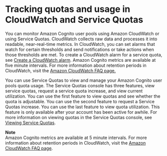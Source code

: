 # Tracking quotas and usage in CloudWatch and Service Quotas<a name="tracking-quotas-and-usage-in-cloud-watch-and-service-quotas"></a>

You can monitor Amazon Cognito user pools using Amazon CloudWatch or using Service Quotas\. CloudWatch collects raw data and processes it into readable, near\-real\-time metrics\. In CloudWatch, you can set alarms that watch for certain thresholds and send notifications or take actions when those thresholds are met\. To create a CloudWatch alarm for a service quota, see [Create a CloudWatch alarm](https://docs.aws.amazon.com/cognito/latest/developerguide/limits.html#create-a-cloud-watch-alarm)\. Amazon Cognito metrics are available at five minute intervals\. For more information about retention periods in CloudWatch, visit the [Amazon CloudWatch FAQ page\.](https://docs.aws.amazon.com/cloudwatch/faqs) 

 You can use Service Quotas to view and manage your Amazon Cognito user pools quota usage\. The Service Quotas console has three features, view service quotas, request a service quota increase, and view current utilization\. You can use the first feature to view quotas and see whether the quota is adjustable\. You can use the second feature to request a Service Quotas increase\. You can use the last feature to view quota utilization\. This feature is only available after your account has been active for awhile\. For more information on viewing quotas in the Service Quotas console, see [Viewing Service Quotas](https://docs.aws.amazon.com/servicequotas/latest/userguide/gs-request-quota.html)\. 

**Note**  
Amazon Cognito metrics are available at 5 minute intervals\. For more information about retention periods in CloudWatch, visit the [Amazon CloudWatch FAQ page](https://docs.aws.amazon.com/cloudwatch/faqs/)\.